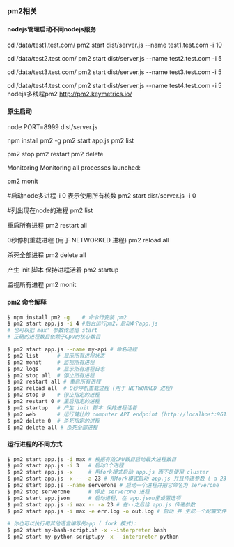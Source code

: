 <!--
 * @Description:
 * @Author: 焦国峰
 * @Github: https://github.com/clement-jiao
 * @Date: 2020-03-08 01:14:03
 * @LastEditors: clement-jiao
 * @LastEditTime: 2020-03-08 01:18:18
 -->
### pm2相关
#### nodejs管理启动不同nodejs服务

cd /data/test1.test.com/
pm2 start dist/server.js --name test1.test.com -i 10

cd /data/test2.test.com/
pm2 start dist/server.js --name test2.test.com -i 5

cd /data/test3.test.com/
pm2 start dist/server.js --name test3.test.com -i 5

cd /data/test4.test.com/
pm2 start dist/server.js --name test4.test.com -i 5
nodejs多线程pm2
http://pm2.keymetrics.io/

#### 原生启动
node PORT=8999 dist/server.js

npm install pm2 -g
pm2 start app.js
pm2 list

pm2 stop
pm2 restart
pm2 delete

Monitoring
Monitoring all processes launched:

pm2 monit

#启动node多进程-i 0 表示使用所有核数
pm2 start dist/server.js -i 0

#列出现在node的进程
pm2 list

重启所有进程
pm2 restart all

0秒停机重载进程 (用于 NETWORKED 进程)
pm2 reload all

杀死全部进程
pm2 delete all

产生 init 脚本 保持进程活着
pm2 startup

监视所有进程
pm2 monit

#### pm2 命令解释
```bash
$ npm install pm2 -g    # 命令行安装 pm2
$ pm2 start app.js -i 4 #后台运行pm2，启动4个app.js
# 也可以把'max' 参数传递给 start
# 正确的进程数目依赖于Cpu的核心数目

$ pm2 start app.js --name my-api # 命名进程
$ pm2 list      # 显示所有进程状态
$ pm2 monit     # 监视所有进程
$ pm2 logs      # 显示所有进程日志
$ pm2 stop all  # 停止所有进程
$ pm2 restart all # 重启所有进程
$ pm2 reload all  # 0秒停机重载进程 (用于 NETWORKED 进程)
$ pm2 stop 0    # 停止指定的进程
$ pm2 restart 0 # 重启指定的进程
$ pm2 startup   # 产生 init 脚本 保持进程活着
$ pm2 web       # 运行健壮的 computer API endpoint (http://localhost:9615)
$ pm2 delete 0  # 杀死指定的进程
$ pm2 delete all # 杀死全部进程
```
#### 运行进程的不同方式
```bash
$ pm2 start app.js -i max # 根据有效CPU数目启动最大进程数目
$ pm2 start app.js -i 3   # 启动3个进程
$ pm2 start app.js -x     # 用fork模式启动 app.js 而不是使用 cluster
$ pm2 start app.js -x -- -a 23 # 用fork模式启动 app.js 并且传递参数 (-a 23)
$ pm2 start app.js --name serverone # 启动一个进程并把它命名为 serverone
$ pm2 stop serverone      # 停止 serverone 进程
$ pm2 start app.json      # 启动进程, 在 app.json里设置选项
$ pm2 start app.js -i max -- -a 23 # 在--之后给 app.js 传递参数
$ pm2 start app.js -i max -e err.log -o out.log # 启动 并 生成一个配置文件

# 你也可以执行用其他语言编写的app ( fork 模式):
$ pm2 start my-bash-script.sh -x --interpreter bash
$ pm2 start my-python-script.py -x --interpreter python
```
